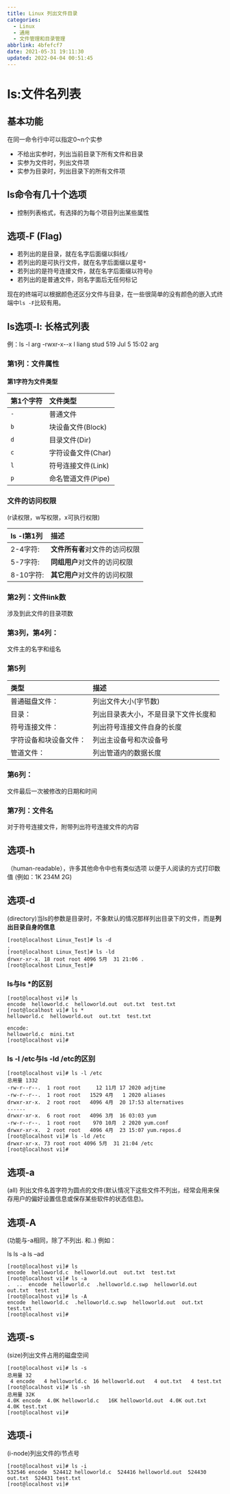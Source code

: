 ```yaml
---
title: Linux 列出文件目录
categories: 
  - Linux
  - 通用
  - 文件管理和目录管理
abbrlink: 4bfefcf7
date: 2021-05-31 19:11:30
updated: 2022-04-04 00:51:45
---
```

# ls:文件名列表
## 基本功能
在同一命令行中可以指定0~n个实参
- 不给出实参时，列出当前目录下所有文件和目录
- 实参为文件时，列出文件项
- 实参为目录时，列出目录下的所有文件项

## ls命令有几十个选项
- 控制列表格式，有选择的为每个项目列出某些属性

## 选项-F (Flag)
- 若列出的是目录，就在名字后面缀以斜线`/`
- 若列出的是可执行文件，就在名字后面缀以星号`*`
- 若列出的是符号连接文件，就在名字后面缀以符号`@`
- 若列出的是普通文件，则名字面后无任何标记

现在的终端可以根据颜色还区分文件与目录，在一些很简单的没有颜色的嵌入式终端中`ls -F`比较有用。

## ls选项-l: 长格式列表
例：ls -l arg
-rwxr-x--x l liang stud 519 Jul 5 15:02  arg
### 第1列：文件属性
#### 第1字符为文件类型


|第1个字符|文件类型|
|:---|:---|
|`-`|普通文件|
|`b`|块设备文件(Block)|
|`d`|目录文件(Dir)|
|`c`|字符设备文件(Char)|
|`l`|符号连接文件(Link) |
|`p`|命名管道文件(Pipe)|

### 文件的访问权限
(r读权限，w写权限，x可执行权限)

|ls -l第1列|描述|
|:---|:---|
|2-4字符:|**文件所有者**对文件的访问权限|
|5-7字符:|**同组用户**对文件的访问权限|
|8-10字符:|**其它用户**对文件的访问权限|

### 第2列：文件link数
涉及到此文件的目录项数
### 第3列，第4列：
文件主的名字和组名

### 第5列

|类型|描述|
|:---|:---|
|普通磁盘文件：|列出文件大小(字节数)|
|目录：|列出目录表大小，不是目录下文件长度和|
|符号连接文件：|列出符号连接文件自身的长度|
|字符设备和块设备文件：|列出主设备号和次设备号|
|管道文件：|列出管道内的数据长度|

### 第6列：
文件最后一次被修改的日期和时间
### 第7列：文件名
对于符号连接文件，附带列出符号连接文件的内容

## 选项-h
（human-readable），许多其他命令中也有类似选项
以便于人阅读的方式打印数值 (例如：1K 234M 2G)
## 选项-d
(directory)当ls的参数是目录时，不象默认的情况那样列出目录下的文件，而是**列出目录自身的信息**
```
[root@localhost Linux_Test]# ls -d
.
[root@localhost Linux_Test]# ls -ld
drwxr-xr-x. 18 root root 4096 5月  31 21:06 .
[root@localhost Linux_Test]# 
```

### ls与ls *的区别
```
[root@localhost vi]# ls
encode  helloworld.c  helloworld.out  out.txt  test.txt
[root@localhost vi]# ls *
helloworld.c  helloworld.out  out.txt  test.txt

encode:
helloworld.c  mini.txt
[root@localhost vi]# 
```

### ls -l /etc与ls -ld /etc的区别
```
[root@localhost vi]# ls -l /etc
总用量 1332
-rw-r--r--.  1 root root     12 11月 17 2020 adjtime
-rw-r--r--.  1 root root   1529 4月   1 2020 aliases
drwxr-xr-x.  2 root root   4096 4月  20 17:53 alternatives
......
drwxr-xr-x.  6 root root   4096 3月  16 03:03 yum
-rw-r--r--.  1 root root    970 10月  2 2020 yum.conf
drwxr-xr-x.  2 root root   4096 4月  23 15:07 yum.repos.d
[root@localhost vi]# ls -ld /etc
drwxr-xr-x. 73 root root 4096 5月  31 21:04 /etc
[root@localhost vi]# 
```
## 选项-a
(all)
列出文件名首字符为圆点的文件(默认情况下这些文件不列出，经常会用来保存用户的偏好设置信息或保存某些软件的状态信息)。
## 选项-A
(功能与-a相同，除了不列出. 和..)
例如：

ls
ls -a
ls –ad
```
[root@localhost vi]# ls 
encode  helloworld.c  helloworld.out  out.txt  test.txt
[root@localhost vi]# ls -a
.  ..  encode  helloworld.c  .helloworld.c.swp  helloworld.out  out.txt  test.txt
[root@localhost vi]# ls -A
encode  helloworld.c  .helloworld.c.swp  helloworld.out  out.txt  test.txt
[root@localhost vi]# 
```
## 选项-s
(size)列出文件占用的磁盘空间
```
[root@localhost vi]# ls -s
总用量 32
 4 encode   4 helloworld.c  16 helloworld.out   4 out.txt   4 test.txt
[root@localhost vi]# ls -sh
总用量 32K
4.0K encode  4.0K helloworld.c   16K helloworld.out  4.0K out.txt  4.0K test.txt
[root@localhost vi]#
```
## 选项-i
(i-node)列出文件的i节点号
```
[root@localhost vi]# ls -i
532546 encode  524412 helloworld.c  524416 helloworld.out  524430 out.txt  524431 test.txt
[root@localhost vi]# 
```
